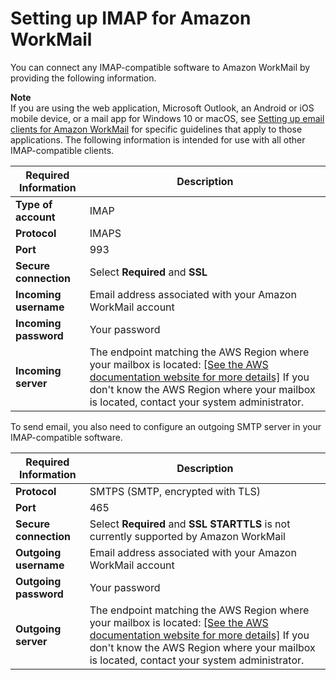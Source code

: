 # Setting up IMAP for Amazon WorkMail<a name="using_IMAP"></a>

You can connect any IMAP\-compatible software to Amazon WorkMail by providing the following information\.

**Note**  
If you are using the web application, Microsoft Outlook, an Android or iOS mobile device, or a mail app for Windows 10 or macOS, see [Setting up email clients for Amazon WorkMail](clients.md) for specific guidelines that apply to those applications\. The following information is intended for use with all other IMAP\-compatible clients\.


| Required Information | Description | 
| --- | --- | 
|  **Type of account**  |  IMAP  | 
|  **Protocol**  |  IMAPS  | 
|  **Port**  |  993  | 
|  **Secure connection**  |  Select **Required** and **SSL**  | 
|  **Incoming username**  |  Email address associated with your Amazon WorkMail account  | 
|  **Incoming password**  |  Your password  | 
| **Incoming server** |  The endpoint matching the AWS Region where your mailbox is located: [\[See the AWS documentation website for more details\]](http://docs.aws.amazon.com/workmail/latest/userguide/using_IMAP.html)  If you don't know the AWS Region where your mailbox is located, contact your system administrator\.   | 

To send email, you also need to configure an outgoing SMTP server in your IMAP\-compatible software\. 


| Required Information | Description | 
| --- | --- | 
|  **Protocol**  |  SMTPS \(SMTP, encrypted with TLS\)  | 
|  **Port**  |  465  | 
|  **Secure connection**  |  Select **Required** and **SSL**  **STARTTLS** is not currently supported by Amazon WorkMail   | 
|  **Outgoing username**  |  Email address associated with your Amazon WorkMail account  | 
|  **Outgoing password**  |  Your password  | 
| **Outgoing server** |  The endpoint matching the AWS Region where your mailbox is located: [\[See the AWS documentation website for more details\]](http://docs.aws.amazon.com/workmail/latest/userguide/using_IMAP.html) If you don't know the AWS Region where your mailbox is located, contact your system administrator\.   | 